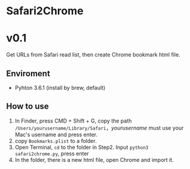 # Safari2Chrome 
# v0.1
Get URLs from Safari read list, then create Chrome bookmark html file.

## Enviroment
- Pyhton 3.6.1 (install by brew, default)

## How to use
1. In Finder, press CMD + Shift + G, copy the path `/Users/yourusername/Library/Safari`，*yourusername* must use your Mac's username and press enter.
2. copy `Bookmarks.plist` to a folder.
3. Open Terminal, `cd` to the folder in Step2. Input `python3 safari2chrome.py`, press enter
4. In the folder, there is a new html file, open Chrome and import it.
